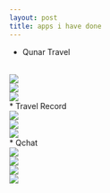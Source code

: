 ```yaml
---
layout: post
title: apps i have done
---
```

* Qunar Travel
 <br  />
<img  src="https://raw.githubusercontent.com/sdkongkong/sdkongkong.github.io/master/images/20150312/travel1.png">
<br  />
 <img  src="https://raw.githubusercontent.com/sdkongkong/sdkongkong.github.io/master/images/20150312/travel2.png">
<br  />
<img  src="https://raw.githubusercontent.com/sdkongkong/sdkongkong.github.io/master/images/20150312/travel3.png">
<br  />
*   Travel Record
  <br  />
<img  src="https://raw.githubusercontent.com/sdkongkong/sdkongkong.github.io/master/images/20150312/record1.png">
<br  />
 <img  src="https://raw.githubusercontent.com/sdkongkong/sdkongkong.github.io/master/images/20150312/record2.png">
<br  />
<img  src="https://raw.githubusercontent.com/sdkongkong/sdkongkong.github.io/master/images/20150312/record3.png">
<br  />
* Qchat
<br  />
<img  src="https://raw.githubusercontent.com/sdkongkong/sdkongkong.github.io/master/images/20150312/qchat1.png">
<br  />
 <img  src="https://raw.githubusercontent.com/sdkongkong/sdkongkong.github.io/master/images/20150312/qchat2.png">
<br  />
<img  src="https://raw.githubusercontent.com/sdkongkong/sdkongkong.github.io/master/images/20150312/qchat3.png">
<br  />
<img  src="https://raw.githubusercontent.com/sdkongkong/sdkongkong.github.io/master/images/20150312/qchat4.png">
<br  />
 
